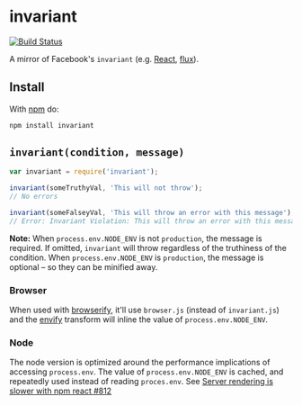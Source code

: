 # invariant

[![Build Status](https://travis-ci.org/zertosh/invariant.svg?branch=master)](https://travis-ci.org/zertosh/invariant)

A mirror of Facebook's `invariant` (e.g. [React](https://github.com/facebook/react/blob/v0.13.3/src/vendor/core/invariant.js), [flux](https://github.com/facebook/flux/blob/2.0.2/src/invariant.js)).

## Install

With [npm](http://npmjs.org) do:

```sh
npm install invariant
```

## `invariant(condition, message)`

```js
var invariant = require('invariant');

invariant(someTruthyVal, 'This will not throw');
// No errors

invariant(someFalseyVal, 'This will throw an error with this message');
// Error: Invariant Violation: This will throw an error with this message
```

**Note:** When `process.env.NODE_ENV` is not `production`, the message is required. If omitted, `invariant` will throw regardless of the truthiness of the condition. When `process.env.NODE_ENV` is `production`, the message is optional – so they can be minified away.

### Browser

When used with [browserify](https://github.com/substack/node-browserify), it'll use `browser.js` (instead of `invariant.js`) and the [envify](https://github.com/hughsk/envify) transform will inline the value of `process.env.NODE_ENV`.

### Node

The node version is optimized around the performance implications of accessing `process.env`. The value of `process.env.NODE_ENV` is cached, and repeatedly used instead of reading `proces.env`. See [Server rendering is slower with npm react #812](https://github.com/facebook/react/issues/812)
